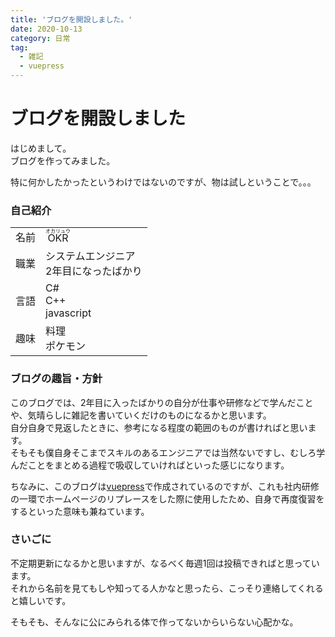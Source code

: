 ```yaml
---
title: 'ブログを開設しました。'
date: 2020-10-13
category: 日常
tag:
  - 雑記
  - vuepress
---
```

# ブログを開設しました  
はじめまして。  
ブログを作ってみました。  

特に何かしたかったというわけではないのですが、物は試しということで。。。  

### 自己紹介  
|   |   |
|:--|:--|
| 名前 | <ruby><rb>OKR</rb><rp>（</rp><rt>オカリュウ</rt><rp>）</rp></ruby> |
| 職業 | システムエンジニア<br>2年目になったばかり |
| 言語 | C#<br>C++<br>javascript |
| 趣味 | 料理<br>ポケモン |

### ブログの趣旨・方針  
このブログでは、2年目に入ったばかりの自分が仕事や研修などで学んだことや、気晴らしに雑記を書いていくだけのものになるかと思います。  
自分自身で見返したときに、参考になる程度の範囲のものが書ければと思います。  
そもそも僕自身そこまでスキルのあるエンジニアでは当然ないですし、むしろ学んだことをまとめる過程で吸収していければといった感じになります。  

ちなみに、このブログは[vuepress](https://vuepress.vuejs.org/)で作成されているのですが、これも社内研修の一環でホームページのリプレースをした際に使用したため、自身で再度復習をするといった意味も兼ねています。  

### さいごに  
不定期更新になるかと思いますが、なるべく毎週1回は投稿できればと思っています。  
それから名前を見てもしや知ってる人かなと思ったら、こっそり連絡してくれると嬉しいです。  

そもそも、そんなに公にみられる体で作ってないからいらない心配かな。  